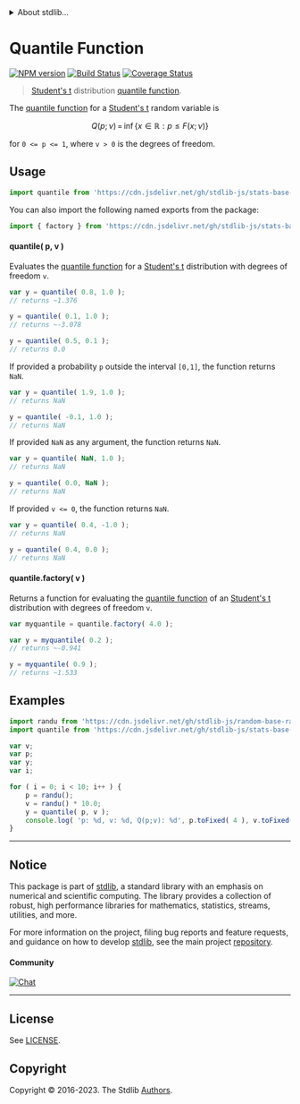 <!--

@license Apache-2.0

Copyright (c) 2018 The Stdlib Authors.

Licensed under the Apache License, Version 2.0 (the "License");
you may not use this file except in compliance with the License.
You may obtain a copy of the License at

   http://www.apache.org/licenses/LICENSE-2.0

Unless required by applicable law or agreed to in writing, software
distributed under the License is distributed on an "AS IS" BASIS,
WITHOUT WARRANTIES OR CONDITIONS OF ANY KIND, either express or implied.
See the License for the specific language governing permissions and
limitations under the License.

-->


<details>
  <summary>
    About stdlib...
  </summary>
  <p>We believe in a future in which the web is a preferred environment for numerical computation. To help realize this future, we've built stdlib. stdlib is a standard library, with an emphasis on numerical and scientific computation, written in JavaScript (and C) for execution in browsers and in Node.js.</p>
  <p>The library is fully decomposable, being architected in such a way that you can swap out and mix and match APIs and functionality to cater to your exact preferences and use cases.</p>
  <p>When you use stdlib, you can be absolutely certain that you are using the most thorough, rigorous, well-written, studied, documented, tested, measured, and high-quality code out there.</p>
  <p>To join us in bringing numerical computing to the web, get started by checking us out on <a href="https://github.com/stdlib-js/stdlib">GitHub</a>, and please consider <a href="https://opencollective.com/stdlib">financially supporting stdlib</a>. We greatly appreciate your continued support!</p>
</details>

# Quantile Function

[![NPM version][npm-image]][npm-url] [![Build Status][test-image]][test-url] [![Coverage Status][coverage-image]][coverage-url] <!-- [![dependencies][dependencies-image]][dependencies-url] -->

> [Student's t][t-distribution] distribution [quantile function][quantile-function].

<section class="intro">

The [quantile function][quantile-function] for a [Student's t][t-distribution] random variable is

<!-- <equation class="equation" label="eq:t_quantile_function" align="center" raw="Q(p;\nu)\,=\,\inf\left\{ x\in \mathbb{R} : p \le F(x;\nu) \right\}" alt="Quantile function for a Student's t distribution."> -->

```math
Q(p;\nu)\,=\,\inf\left\{ x\in \mathbb{R} : p \le F(x;\nu) \right\}
```

<!-- <div class="equation" align="center" data-raw-text="Q(p;\nu)\,=\,\inf\left\{ x\in \mathbb{R} : p \le F(x;\nu) \right\}" data-equation="eq:t_quantile_function">
    <img src="https://cdn.jsdelivr.net/gh/stdlib-js/stdlib@591cf9d5c3a0cd3c1ceec961e5c49d73a68374cb/lib/node_modules/@stdlib/stats/base/dists/t/quantile/docs/img/equation_t_quantile_function.svg" alt="Quantile function for a Student's t distribution.">
    <br>
</div> -->

<!-- </equation> -->

for `0 <= p <= 1`, where `v > 0` is the degrees of freedom.

</section>

<!-- /.intro -->



<section class="usage">

## Usage

```javascript
import quantile from 'https://cdn.jsdelivr.net/gh/stdlib-js/stats-base-dists-t-quantile@v0.1.0-deno/mod.js';
```

You can also import the following named exports from the package:

```javascript
import { factory } from 'https://cdn.jsdelivr.net/gh/stdlib-js/stats-base-dists-t-quantile@v0.1.0-deno/mod.js';
```

#### quantile( p, v )

Evaluates the [quantile function][quantile-function] for a [Student's t][t-distribution] distribution with degrees of freedom `v`.

```javascript
var y = quantile( 0.8, 1.0 );
// returns ~1.376

y = quantile( 0.1, 1.0 );
// returns ~-3.078

y = quantile( 0.5, 0.1 );
// returns 0.0
```

If provided a probability `p` outside the interval `[0,1]`, the function returns `NaN`.

```javascript
var y = quantile( 1.9, 1.0 );
// returns NaN

y = quantile( -0.1, 1.0 );
// returns NaN
```

If provided `NaN` as any argument, the function returns `NaN`.

```javascript
var y = quantile( NaN, 1.0 );
// returns NaN

y = quantile( 0.0, NaN );
// returns NaN
```

If provided `v <= 0`, the function returns `NaN`.

```javascript
var y = quantile( 0.4, -1.0 );
// returns NaN

y = quantile( 0.4, 0.0 );
// returns NaN
```

#### quantile.factory( v )

Returns a function for evaluating the [quantile function][quantile-function] of an [Student's t][t-distribution] distribution with degrees of freedom `v`.

```javascript
var myquantile = quantile.factory( 4.0 );

var y = myquantile( 0.2 );
// returns ~-0.941

y = myquantile( 0.9 );
// returns ~1.533
```

</section>

<!-- /.usage -->

<section class="examples">

## Examples

<!-- eslint no-undef: "error" -->

```javascript
import randu from 'https://cdn.jsdelivr.net/gh/stdlib-js/random-base-randu@deno/mod.js';
import quantile from 'https://cdn.jsdelivr.net/gh/stdlib-js/stats-base-dists-t-quantile@v0.1.0-deno/mod.js';

var v;
var p;
var y;
var i;

for ( i = 0; i < 10; i++ ) {
    p = randu();
    v = randu() * 10.0;
    y = quantile( p, v );
    console.log( 'p: %d, v: %d, Q(p;v): %d', p.toFixed( 4 ), v.toFixed( 4 ), y.toFixed( 4 ) );
}
```

</section>

<!-- /.examples -->

<!-- Section for related `stdlib` packages. Do not manually edit this section, as it is automatically populated. -->

<section class="related">

</section>

<!-- /.related -->

<!-- Section for all links. Make sure to keep an empty line after the `section` element and another before the `/section` close. -->


<section class="main-repo" >

* * *

## Notice

This package is part of [stdlib][stdlib], a standard library with an emphasis on numerical and scientific computing. The library provides a collection of robust, high performance libraries for mathematics, statistics, streams, utilities, and more.

For more information on the project, filing bug reports and feature requests, and guidance on how to develop [stdlib][stdlib], see the main project [repository][stdlib].

#### Community

[![Chat][chat-image]][chat-url]

---

## License

See [LICENSE][stdlib-license].


## Copyright

Copyright &copy; 2016-2023. The Stdlib [Authors][stdlib-authors].

</section>

<!-- /.stdlib -->

<!-- Section for all links. Make sure to keep an empty line after the `section` element and another before the `/section` close. -->

<section class="links">

[npm-image]: http://img.shields.io/npm/v/@stdlib/stats-base-dists-t-quantile.svg
[npm-url]: https://npmjs.org/package/@stdlib/stats-base-dists-t-quantile

[test-image]: https://github.com/stdlib-js/stats-base-dists-t-quantile/actions/workflows/test.yml/badge.svg?branch=v0.1.0
[test-url]: https://github.com/stdlib-js/stats-base-dists-t-quantile/actions/workflows/test.yml?query=branch:v0.1.0

[coverage-image]: https://img.shields.io/codecov/c/github/stdlib-js/stats-base-dists-t-quantile/main.svg
[coverage-url]: https://codecov.io/github/stdlib-js/stats-base-dists-t-quantile?branch=main

<!--

[dependencies-image]: https://img.shields.io/david/stdlib-js/stats-base-dists-t-quantile.svg
[dependencies-url]: https://david-dm.org/stdlib-js/stats-base-dists-t-quantile/main

-->

[chat-image]: https://img.shields.io/gitter/room/stdlib-js/stdlib.svg
[chat-url]: https://app.gitter.im/#/room/#stdlib-js_stdlib:gitter.im

[stdlib]: https://github.com/stdlib-js/stdlib

[stdlib-authors]: https://github.com/stdlib-js/stdlib/graphs/contributors

[umd]: https://github.com/umdjs/umd
[es-module]: https://developer.mozilla.org/en-US/docs/Web/JavaScript/Guide/Modules

[deno-url]: https://github.com/stdlib-js/stats-base-dists-t-quantile/tree/deno
[umd-url]: https://github.com/stdlib-js/stats-base-dists-t-quantile/tree/umd
[esm-url]: https://github.com/stdlib-js/stats-base-dists-t-quantile/tree/esm
[branches-url]: https://github.com/stdlib-js/stats-base-dists-t-quantile/blob/main/branches.md

[stdlib-license]: https://raw.githubusercontent.com/stdlib-js/stats-base-dists-t-quantile/main/LICENSE

[quantile-function]: https://en.wikipedia.org/wiki/Quantile_function

[t-distribution]: https://en.wikipedia.org/wiki/Student%27s_t-distribution

</section>

<!-- /.links -->

